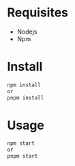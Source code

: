 # Requisites

- Nodejs
- Npm

# Install

```bash
npm install
or
pnpm install
```

# Usage

```bash
npm start
or
pnpm start
```
